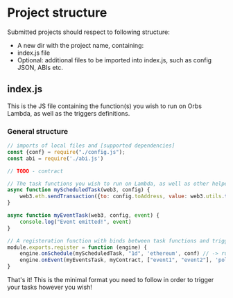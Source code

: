 # Project structure

Submitted projects should respect to following structure:

* A new dir with the project name, containing:
* index.js file
* Optional: additional files to be imported into index.js, such as config JSON, ABIs etc.

## index.js
This is the JS file containing the function(s) you wish to run on Orbs Lambda, as well as the triggers definitions.

### General structure

```js
// imports of local files and [supported dependencies]
const {conf} = require("./config.js");
const abi = require('./abi.js')

// TODO - contract 

// The task functions you wish to run on Lambda, as well as other helper functions you may implement.
async function myScheduledTask(web3, config) {
    web3.eth.sendTransaction({to: config.toAddress, value: web3.utils.toWei("1", "ether")} )
}

async function myEventTask(web3, config, event) {
    console.log("Event emitted!", event)
}

// A registeration function with binds between task functions and triggers
module.exports.register = function (engine) {
    engine.onSchedule(myScheduledTask, "1d", 'ethereum', conf) // -> run myScheduledTask every day on Ethereum network, with "conf" as configuration
    engine.onEvent(myEventsTask, myContract, ["event1", "event2"], 'polygon', conf) // -> run myEventTask whenwver event1 or event2 on myContract are emitted
}
```


That's it! This is the minimal format you need to follow in order to trigger your tasks however you wish!
